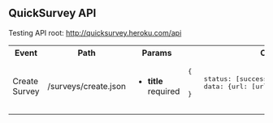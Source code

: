 QuickSurvey API
---------------

Testing API root: http://quicksurvey.heroku.com/api


<table>
	<tr>
		<th> Event </th>
		<th> Path </th>
		<th> Params </th>
		<th> Object </th>
		<th> Comments </th>
	</tr>
	<tr>
		<td> Create Survey </td>
		<td> /surveys/create.json</td>
		<td> 
			<ul>
				<li><b>title</b> required</li>
			</ul>
		</td>
		<td> 
			<pre>
{
	status: [success/fail],
	data: {url: [url for survey listening]}
}
			</pre>
	</tr>		
</table>

